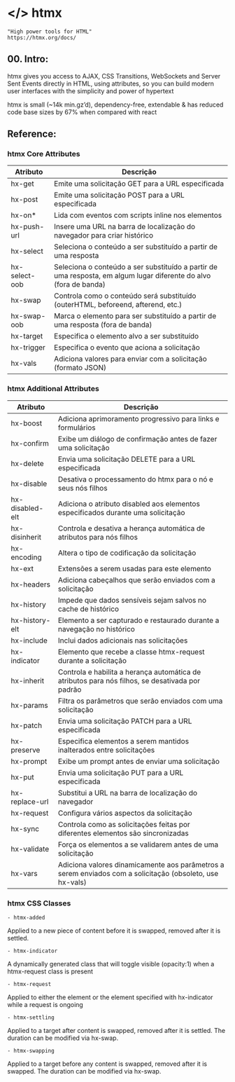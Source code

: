 # </> htmx

    "High power tools for HTML"
    https://htmx.org/docs/

## 00. Intro:

htmx gives you access to AJAX, CSS Transitions, WebSockets and Server Sent Events directly in HTML, using attributes, so you can build modern user interfaces with the simplicity and power of hypertext

htmx is small (~14k min.gz’d), dependency-free, extendable & has reduced code base sizes by 67% when compared with react

## Reference:

### htmx Core Attributes

| Atributo        | Descrição                                                                 |
|-----------------|---------------------------------------------------------------------------|
| hx-get          | Emite uma solicitação GET para a URL especificada                         |
| hx-post         | Emite uma solicitação POST para a URL especificada                        |
| hx-on*          | Lida com eventos com scripts inline nos elementos                         |
| hx-push-url     | Insere uma URL na barra de localização do navegador para criar histórico  |
| hx-select       | Seleciona o conteúdo a ser substituído a partir de uma resposta           |
| hx-select-oob   | Seleciona o conteúdo a ser substituído a partir de uma resposta, em algum lugar diferente do alvo (fora de banda) |
| hx-swap         | Controla como o conteúdo será substituído (outerHTML, beforeend, afterend, etc.) |
| hx-swap-oob     | Marca o elemento para ser substituído a partir de uma resposta (fora de banda) |
| hx-target       | Especifica o elemento alvo a ser substituído                              |
| hx-trigger      | Especifica o evento que aciona a solicitação                              |
| hx-vals         | Adiciona valores para enviar com a solicitação (formato JSON)             |


### htmx Additional Attributes

| Atributo           | Descrição                                                                 |
|--------------------|---------------------------------------------------------------------------|
| hx-boost           | Adiciona aprimoramento progressivo para links e formulários               |
| hx-confirm         | Exibe um diálogo de confirmação antes de fazer uma solicitação            |
| hx-delete          | Envia uma solicitação DELETE para a URL especificada                      |
| hx-disable         | Desativa o processamento do htmx para o nó e seus nós filhos              |
| hx-disabled-elt    | Adiciona o atributo disabled aos elementos especificados durante uma solicitação |
| hx-disinherit      | Controla e desativa a herança automática de atributos para nós filhos      |
| hx-encoding        | Altera o tipo de codificação da solicitação                               |
| hx-ext             | Extensões a serem usadas para este elemento                               |
| hx-headers         | Adiciona cabeçalhos que serão enviados com a solicitação                  |
| hx-history         | Impede que dados sensíveis sejam salvos no cache de histórico             |
| hx-history-elt     | Elemento a ser capturado e restaurado durante a navegação no histórico    |
| hx-include         | Inclui dados adicionais nas solicitações                                  |
| hx-indicator       | Elemento que recebe a classe htmx-request durante a solicitação           |
| hx-inherit         | Controla e habilita a herança automática de atributos para nós filhos, se desativada por padrão |
| hx-params          | Filtra os parâmetros que serão enviados com uma solicitação               |
| hx-patch           | Envia uma solicitação PATCH para a URL especificada                       |
| hx-preserve        | Especifica elementos a serem mantidos inalterados entre solicitações      |
| hx-prompt          | Exibe um prompt antes de enviar uma solicitação                           |
| hx-put             | Envia uma solicitação PUT para a URL especificada                         |
| hx-replace-url     | Substitui a URL na barra de localização do navegador                      |
| hx-request         | Configura vários aspectos da solicitação                                  |
| hx-sync            | Controla como as solicitações feitas por diferentes elementos são sincronizadas |
| hx-validate        | Força os elementos a se validarem antes de uma solicitação                |
| hx-vars            | Adiciona valores dinamicamente aos parâmetros a serem enviados com a solicitação (obsoleto, use hx-vals) |

### htmx CSS Classes
    - htmx-added
Applied to a new piece of content before it is swapped, removed after it is settled.

    - htmx-indicator
A dynamically generated class that will toggle visible (opacity:1) when a htmx-request class is present

    - htmx-request
Applied to either the element or the element specified with hx-indicator while a request is ongoing

    - htmx-settling
Applied to a target after content is swapped, removed after it is settled. The duration can be modified via hx-swap.

    - htmx-swapping
Applied to a target before any content is swapped, removed after it is swapped. The duration can be modified via hx-swap.

